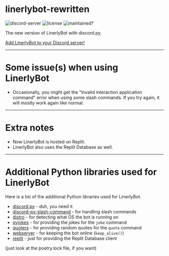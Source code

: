 # linerlybot-rewritten
![discord-server](https://img.shields.io/discord/551683447026876418?logoColor=1e90ff&style=plastic)
![license](https://img.shields.io/github/license/Linerly/linerlybot-rewritten?style=plastic)
![maintained?](https://img.shields.io/maintenance/yes/2021?style=plastic)

The new version of LinerlyBot with discord.py.

[Add LinerlyBot to your Discord server!](https://discord.com/oauth2/authorize?client_id=529566778293223434&permissions=2147485696&scope=bot+applications.commands)

---

# Some issue(s) when using LinerlyBot
- Occasionally, you might get the "Invalid interaction application command" error when using some slash commands. If you try again, it will mostly work again like normal.

---

# Extra notes
- Now LinerlyBot is hosted on Replit.
- LinerlyBot also uses the Replit Database as well.

---

# Additional Python libraries used for LinerlyBot

Here is a list of the additional Python libraries used for LinerlyBot.

- [discord.py](https://pypi.org/project/discord.py/) - duh, you need it
- [discord-py-slash-command](https://pypi.org/project/discord-py-slash-command/) - for handling slash commands
- [distro](https://pypi.org/project/distro/) - for detecting what OS the bot is running on
- [pyjokes](https://pypi.org/project/pyjokes/) - for providing the jokes for the `joke` command
- [quoters](https://pypi.org/project/quoters/) - for providing random quotes for the `quote` command
- [webserver](https://pypi.org/project/webserver/) - for keeping the bot online (`keep_alive()`)
- [replit](https://pypi.org/project/replit/) -  just for providing the Replit Database client

(just look at the poetry.lock file, if you want)